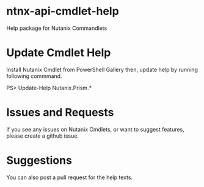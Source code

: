 # ntnx-api-cmdlet-help
Help package for Nutanix Commandlets


# Update Cmdlet Help
Install Nutanix Cmdlet from PowerShell Gallery then, update help by running following commmand.

PS> Update-Help Nutanix.Prism.*

# Issues and Requests
If you see any issues on Nutanix Cmdlets, or want to suggest features, please create a github issue.

# Suggestions
You can also post a pull request for the help texts.
